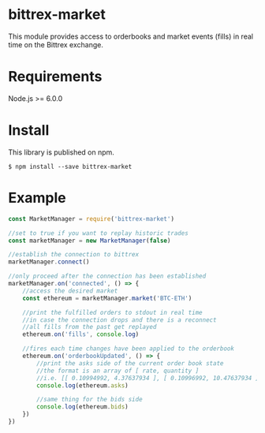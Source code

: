 # bittrex-market
This module provides access to orderbooks and market events (fills) in real time on the Bittrex exchange.

# Requirements
Node.js >= 6.0.0

# Install
This library is published on npm.

```
$ npm install --save bittrex-market
```

# Example
```js
const MarketManager = require('bittrex-market')

//set to true if you want to replay historic trades
const marketManager = new MarketManager(false)

//establish the connection to bittrex
marketManager.connect()

//only proceed after the connection has been established
marketManager.on('connected', () => {
    //access the desired market
    const ethereum = marketManager.market('BTC-ETH')

    //print the fulfilled orders to stdout in real time
    //in case the connection drops and there is a reconnect
    //all fills from the past get replayed
    ethereum.on('fills', console.log)

    //fires each time changes have been applied to the orderbook
    ethereum.on('orderbookUpdated', () => {
        //print the asks side of the current order book state
        //the format is an array of [ rate, quantity ]
        //i.e. [[ 0.10994992, 4.37637934 ], [ 0.10996992, 10.47637934 ] ...]
        console.log(ethereum.asks)

        //same thing for the bids side
        console.log(ethereum.bids)
    })
})

```
